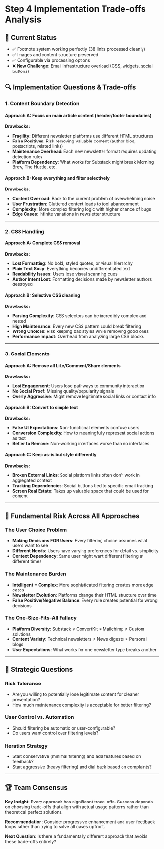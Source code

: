 # Step 4 Implementation Trade-offs Analysis

## 🎯 **Current Status**
- ✅ Footnote system working perfectly (38 links processed cleanly)
- ✅ Images and content structure preserved
- ✅ Configurable via processing options
- ❌ **New Challenge**: Email infrastructure overload (CSS, widgets, social buttons)

## 🔍 **Implementation Questions & Trade-offs**

### **1. Content Boundary Detection**

#### **Approach A: Focus on main article content (header/footer boundaries)**
**Drawbacks:**
- **Fragility**: Different newsletter platforms use different HTML structures
- **False Positives**: Risk removing valuable content (author bios, postscripts, related links)
- **Maintenance Overhead**: Each new newsletter format requires updating detection rules
- **Platform Dependency**: What works for Substack might break Morning Brew, The Hustle, etc.

#### **Approach B: Keep everything and filter selectively**
**Drawbacks:**
- **Content Overload**: Back to the current problem of overwhelming noise
- **User Frustration**: Cluttered content leads to tool abandonment
- **Complexity**: More complex filtering logic with higher chance of bugs
- **Edge Cases**: Infinite variations in newsletter structure

---

### **2. CSS Handling**

#### **Approach A: Complete CSS removal**
**Drawbacks:**
- **Lost Formatting**: No bold, styled quotes, or visual hierarchy
- **Plain Text Soup**: Everything becomes undifferentiated text
- **Readability Issues**: Users lose visual scanning cues
- **Author Intent Lost**: Formatting decisions made by newsletter authors destroyed

#### **Approach B: Selective CSS cleaning**
**Drawbacks:**
- **Parsing Complexity**: CSS selectors can be incredibly complex and nested
- **High Maintenance**: Every new CSS pattern could break filtering
- **Wrong Choices**: Risk keeping bad styles while removing good ones
- **Performance Impact**: Overhead from analyzing large CSS blocks

---

### **3. Social Elements**

#### **Approach A: Remove all Like/Comment/Share elements**
**Drawbacks:**
- **Lost Engagement**: Users lose pathways to community interaction
- **No Social Proof**: Missing quality/popularity signals
- **Overly Aggressive**: Might remove legitimate social links or contact info

#### **Approach B: Convert to simple text**
**Drawbacks:**
- **False UI Expectations**: Non-functional elements confuse users
- **Conversion Complexity**: How to meaningfully represent social actions as text
- **Better to Remove**: Non-working interfaces worse than no interfaces

#### **Approach C: Keep as-is but style differently**
**Drawbacks:**
- **Broken External Links**: Social platform links often don't work in aggregated context
- **Tracking Dependencies**: Social buttons tied to specific email tracking
- **Screen Real Estate**: Takes up valuable space that could be used for content

---

## 🎯 **Fundamental Risk Across All Approaches**

### **The User Choice Problem**
- **Making Decisions FOR Users**: Every filtering choice assumes what users want to see
- **Different Needs**: Users have varying preferences for detail vs. simplicity
- **Context Dependency**: Same user might want different filtering at different times

### **The Maintenance Burden**
- **Intelligent = Complex**: More sophisticated filtering creates more edge cases
- **Newsletter Evolution**: Platforms change their HTML structure over time
- **False Positive/Negative Balance**: Every rule creates potential for wrong decisions

### **The One-Size-Fits-All Fallacy**
- **Platform Diversity**: Substack ≠ ConvertKit ≠ Mailchimp ≠ Custom solutions
- **Content Variety**: Technical newsletters ≠ News digests ≠ Personal blogs
- **User Expectations**: What works for one newsletter type breaks another

---

## 🤔 **Strategic Questions**

### **Risk Tolerance**
- Are you willing to potentially lose legitimate content for cleaner presentation?
- How much maintenance complexity is acceptable for better filtering?

### **User Control vs. Automation**
- Should filtering be automatic or user-configurable?
- Do users want control over filtering levels?

### **Iteration Strategy**
- Start conservative (minimal filtering) and add features based on feedback?
- Start aggressive (heavy filtering) and dial back based on complaints?

---

## 🏆 **Team Consensus**

**Key Insight**: Every approach has significant trade-offs. Success depends on choosing trade-offs that align with actual usage patterns rather than theoretical perfect solutions.

**Recommendation**: Consider progressive enhancement and user feedback loops rather than trying to solve all cases upfront.

**Next Question**: Is there a fundamentally different approach that avoids these trade-offs entirely?
